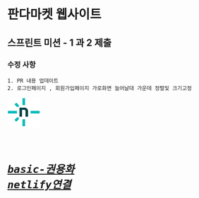 # 판다마켓 웹사이트
## 스프린트 미션 - 1 과 2 제출
### 수정 사항
```
1. PR 내용 업데이트
2. 로그인페이지 , 회원가입페이지 가로화면 늘어날대 가운데 정렬및 크기고정
```
![alt text](image.png)
# <code style="text-decoration:underline;color:blue"> _[basic-권용화 netlify연결](https://codeit-sprintmission-1.netlify.app/)_</code>
